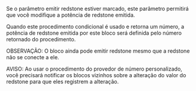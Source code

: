 Se o parâmetro emitir redstone estiver marcado, este parâmetro permitirá que você modifique a potência de redstone emitida.

Quando este procedimento condicional é usado e retorna um número, a potência de redstone emitida por este bloco será definida pelo número retornado do procedimento.

OBSERVAÇÃO: O bloco ainda pode emitir redstone mesmo que a redstone não se conecte a ele.

AVISO: Ao usar o procedimento do provedor de número personalizado, você precisará notificar os blocos vizinhos sobre a alteração do valor do redstone para que eles registrem a alteração.